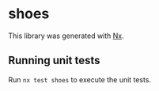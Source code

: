 # shoes

This library was generated with [Nx](https://nx.dev).

## Running unit tests

Run `nx test shoes` to execute the unit tests.
